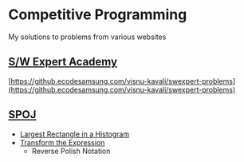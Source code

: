 # Competitive Programming

My solutions to problems from various websites

## [S/W Expert Academy](https://swexpertacademy.samsung.com)

[https://github.ecodesamsung.com/visnu-kavali/swexpert-problems](https://github.ecodesamsung.com/visnu-kavali/swexpert-problems)

## [SPOJ](https://www.spoj.com)

* [Largest Rectangle in a Histogram](https://www.spoj.com/problems/HISTOGRA/)
* [Transform the Expression](https://www.spoj.com/problems/ONP/)
  * Reverse Polish Notation
